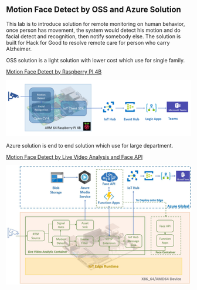## Motion Face Detect by OSS and Azure Solution

This lab is to introduce solution for remote monitoring on human behavior, once person has movement, the system would detect his motion and do facial detect and recognition, then notify somebody else. The solution is built for Hack for Good to resolve remote care for person who carry Alzheimer. 

OSS solution is a light solution with lower cost which use for single family. 

[Motion Face Detect by Raspberry PI 4B](oss/readme.md)

![alt](oss/images/oss_e2e.PNG)

Azure solution is end to end solution which use for large department.   

[Motion Face Detect by Live Video Analysis and Face API](lva/readme.md)

![alt](lva/images/lva.JPG)